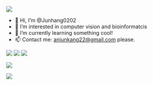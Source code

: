 <img src="https://readme-typing-svg.herokuapp.com/?lines=Welcome,%20visitor!;Hello%20Github%20World!&font=Roboto"/>

- 👋 Hi, I’m @Junhang0202
- 👀 I’m interested in computer vision and bioinformatcis
- 🌱 I’m currently learning something cool!
- 📫 Contact me: anjunkang22@gmail.com please.

<p>
<img src="https://img.shields.io/static/v1?label=Program&message=Python&color=blue"/>
<img src="https://img.shields.io/static/v1?label=Research Area&message=NLP,XAI,Bioinformatics&color=red"/>
<a href="https://www.mdpi.com/2076-3417/12/8/3846"><img src="https://img.shields.io/static/v1?label=Research Article&message=Applied sciences&color=orange"/></a>

</p>


![](https://github-readme-stats.vercel.app/api?username=Junhang0202&show_icons=true&theme=dark&count_private=true)


![](https://github-readme-stats.vercel.app/api/top-langs/?username=Junhang0202&theme=dark&layout=compact)


<!---
Junhang0202/Junhang0202 is a ✨ special ✨ repository because its `README.md` (this file) appears on your GitHub profile.
You can click the Preview link to take a look at your changes.
--->
